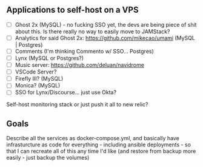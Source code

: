 ## Applications to self-host on a VPS
- [ ] Ghost 2x (MySQL) - no fucking SSO yet, the devs are being piece of shit about this. Is there really no way to easily move to JAMStack?
- [ ] Analytics for said Ghost 2x: https://github.com/mikecao/umami (MySQL | Postgres)
- [ ] Comments (I'm thinking Commento w/ SSO... Postgres)
- [ ] Lynx (MySQL or Postgres?)
- [ ] Music server: https://github.com/deluan/navidrome
- [ ] VSCode Server?
- [ ] Firefly III? (MySQL)
- [ ] Monica? (MySQL)
- [ ] SSO for Lynx/Discourse... just use Okta?

Self-host monitoring stack or just push it all to new relic?

## Goals
Describe all the services as docker-compose.yml, and basically have infrasturcture as code for everything - including ansible deployments - so that I can recreate all of this any time I'd like (and restore from backup more easily - just backup the volumes)
